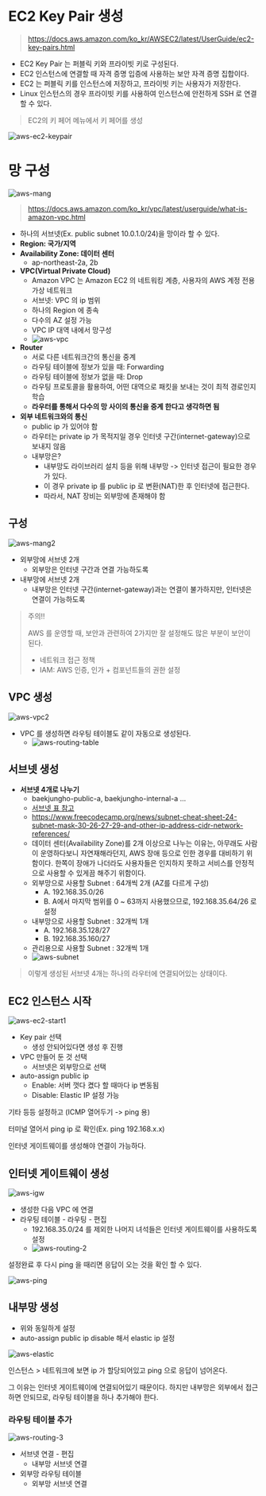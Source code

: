 # EC2 Key Pair 생성

> https://docs.aws.amazon.com/ko_kr/AWSEC2/latest/UserGuide/ec2-key-pairs.html

- EC2 Key Pair 는 퍼블릭 키와 프라이빗 키로 구성된다.
- EC2 인스턴스에 연결할 때 자격 증명 입증에 사용하는 보안 자격 증명 집합이다.
- EC2 는 퍼블릭 키를 인스턴스에 저장하고, 프라이빗 키는 사용자가 저장한다.
- Linux 인스턴스의 경우 프라이빗 키를 사용하여 인스턴스에 안전하게 SSH 로 연결할 수 있다.

> EC2의 키 페어 메뉴에서 키 페어를 생성

![aws-ec2-keypair](https://user-images.githubusercontent.com/47518272/174827069-bc0922d3-d379-4e2a-aeaf-5993cb4a7c42.png)

# 망 구성

![aws-mang](https://user-images.githubusercontent.com/47518272/174827406-56f6efae-90ea-4a7b-865b-0c983d3d4df6.png)

> https://docs.aws.amazon.com/ko_kr/vpc/latest/userguide/what-is-amazon-vpc.html

- 하나의 서브넷(Ex. public subnet 10.0.1.0/24)을 망이라 할 수 있다.
- __Region: 국가/지역__
- __Availability Zone: 데이터 센터__
  - ap-northeast-2a, 2b
- __VPC(Virtual Private Cloud)__
  - Amazon VPC 는 Amazon EC2 의 네트워킹 계층, 사용자의 AWS 계정 전용 가상 네트워크
  - 서브넷: VPC 의 ip 범위
  - 하나의 Region 에 종속
  - 다수의 AZ 설정 가능
  - VPC IP 대역 내에서 망구성
  - ![aws-vpc](https://user-images.githubusercontent.com/47518272/174828778-6b073f5a-673e-4184-98f3-8ec5a6588759.png)
- __Router__
  - 서로 다른 네트워크간의 통신을 중계
  - 라우팅 테이블에 정보가 있을 때: Forwarding
  - 라우팅 테이블에 정보가 없을 때: Drop
  - 라우팅 프로토콜을 활용하여, 어떤 대역으로 패킷을 보내는 것이 최적 경로인지 학습
  - __라우터를 통해서 다수의 망 사이의 통신을 중계 한다고 생각하면 됨__
- __외부 네트워크와의 통신__
  - public ip 가 있어야 함
  - 라우터는 private ip 가 목적지일 경우 인터넷 구간(internet-gateway)으로 보내지 않음
  - 내부망은?
    - 내부망도 라이브러리 설치 등을 위해 내부망 -> 인터넷 접근이 필요한 경우가 있다.
    - 이 경우 private ip 를 public ip 로 변환(NAT)한 후 인터넷에 접근한다.
    - 따라서, NAT 장비는 외부망에 존재해야 함

## 구성

![aws-mang2](https://user-images.githubusercontent.com/47518272/174831341-bb80851d-a0fc-436a-a727-215a5a0e399a.png)

- 외부망에 서브넷 2개
  - 외부망은 인터넷 구간과 연결 가능하도록
- 내부망에 서브넷 2개
  - 내부망은 인터넷 구간(internet-gateway)과는 연결이 불가하지만, 인터넷은 연결이 가능하도록

> 주의!!
> 
> AWS 를 운영할 때, 보안과 관련하여 2가지만 잘 설정해도 많은 부분이 보안이 된다.
>
> - 네트워크 접근 정책
> - IAM: AWS 인증, 인가 + 컴포넌트들의 권한 설정 

## VPC 생성

![aws-vpc2](https://user-images.githubusercontent.com/47518272/174834372-c6a6e3a7-1ffc-4aad-940b-d103ac1df6fe.png)

- VPC 를 생성하면 라우팅 테이블도 같이 자동으로 생성된다.
  - ![aws-routing-table](https://user-images.githubusercontent.com/47518272/174835141-ea3beb33-0c33-4a17-b813-20b03d54205b.png)

## 서브넷 생성

- __서브넷 4개로 나누기__
  - baekjungho-public-a, baekjungho-internal-a ...
  - [서브넷 표 참고](https://baekjungho.github.io/wiki/infra/infra-vpc-subnet/)
  - https://www.freecodecamp.org/news/subnet-cheat-sheet-24-subnet-mask-30-26-27-29-and-other-ip-address-cidr-network-references/
  - 데이터 센터(Availability Zone)를 2개 이상으로 나누는 이유는, 아무래도 사람이 운영하다보니 자연재해라던지, AWS 장애 등으로 인한 경우를 대비하기 위함이다. 한쪽이 장애가 나더라도 사용자들은 인지하지 못하고 서비스를 안정적으로 사용할 수 있게끔 해주기 위함이다.
  - 외부망으로 사용할 Subnet : 64개씩 2개 (AZ를 다르게 구성)
    - A. 192.168.35.0/26
    - B. A에서 마지막 범위를 0 ~ 63까지 사용했으므로, 192.168.35.64/26 로 설정
  - 내부망으로 사용할 Subnet : 32개씩 1개
    - A. 192.168.35.128/27
    - B. 192.168.35.160/27
  - 관리용으로 사용할 Subnet : 32개씩 1개
  - ![aws-subnet](https://user-images.githubusercontent.com/47518272/174837857-f24ea5ee-33a9-4395-b55c-09d708dd785b.png)

> 이렇게 생성된 서브넷 4개는 하나의 라우터에 연결되어있는 상태이다.

## EC2 인스턴스 시작

![aws-ec2-start1](https://user-images.githubusercontent.com/47518272/174839672-17ef65fc-0fe2-4421-818a-7b5a6c12f2c8.png)

- Key pair 선택
  - 생성 안되어있다면 생성 후 진행
- VPC 만들어 둔 것 선택
  - 서브넷은 외부망으로 선택
- auto-assign public ip
  - Enable: 서버 껏다 켰다 할 때마다 ip 변동됨
  - Disable: Elastic IP 설정 가능

기타 등등 설정하고 (ICMP 열어두기 -> ping 용)

터미널 열어서 ping ip 로 확인(Ex. ping 192.168.x.x)

인터넷 게이트웨이를 생성해야 연결이 가능하다.

## 인터넷 게이트웨이 생성

![aws-igw](https://user-images.githubusercontent.com/47518272/174841510-dd9db97b-03b2-4bd8-9e8e-db595c90aa4c.png)

- 생성한 다음 VPC 에 연결
- 라우팅 테이블 - 라우팅 - 편집
  - 192.168.35.0/24 를 제외한 나머지 녀석들은 인터넷 게이트웨이를 사용하도록 설정
  - ![aws-routing-2](https://user-images.githubusercontent.com/47518272/174842303-25986d5e-5502-44ee-ad12-e9b6ddd04328.png)

설정완료 후 다시 ping 을 때리면 응답이 오는 것을 확인 할 수 있다.

![aws-ping](https://user-images.githubusercontent.com/47518272/174842502-894a4e91-a575-4b0c-90cf-d57cb36834f1.png)

## 내부망 생성

- 위와 동일하게 설정
- auto-assign public ip disable 해서 elastic ip 설정

![aws-elastic](https://user-images.githubusercontent.com/47518272/174844050-8f4bbc65-035e-4aa0-9898-8fc38034584d.png)

인스턴스 > 네트워크에 보면 ip 가 할당되어있고 ping 으로 응답이 넘어온다.

그 이유는 인터넷 게이트웨이에 연결되어있기 때문이다. 하지만 내부망은 외부에서 접근하면 안되므로, 라우팅 테이블을 하나 추가해야 한다.

### 라우팅 테이블 추가

![aws-routing-3](https://user-images.githubusercontent.com/47518272/174844819-85dca1ce-f760-4dcc-8d2c-f992025afa45.png)

- 서브넷 연결 - 편집
  - 내부망 서브넷 연결
- 외부망 라우팅 테이블
  - 외부망 서브넷 연결
